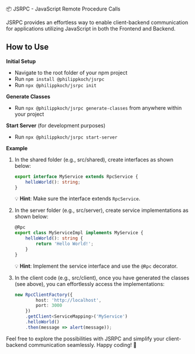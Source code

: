 📦 JSRPC - JavaScript Remote Procedure Calls

JSRPC provides an effortless way to enable client-backend communication for applications utilizing JavaScript in both the Frontend and Backend.

## How to Use

**Initial Setup**
- Navigate to the root folder of your npm project
- Run `npm install @philippkoch/jsrpc`
- Run `npx @philippkoch/jsrpc init`

**Generate Classes**
- Run `npx @philippkoch/jsrpc generate-classes` from anywhere within your project

**Start Server** (for development purposes)
- Run `npx @philippkoch/jsrpc start-server`

**Example**
1. In the shared folder (e.g., src/shared), create interfaces as shown below:
   ```typescript
   export interface MyService extends RpcService {
       helloWorld(): string;
   }
   ```
   💡 **Hint**: Make sure the interface extends `RpcService`.

2. In the server folder (e.g., src/server), create service implementations as shown below:
   ```typescript
   @Rpc
   export class MyServiceImpl implements MyService {
       helloWorld(): string {
           return 'Hello World!';
       }
   }
   ```
   💡 **Hint**: Implement the service interface and use the `@Rpc` decorator.

3. In the client code (e.g., src/client), once you have generated the classes (see above), you can effortlessly access the implementations:
   ```typescript
   new RpcClientFactory({
           host: 'http://localhost',
           port: 3000
       })
       .getClient<ServiceMapping>('MyService')
       .helloWorld()
       .then(message => alert(message));
   ```

Feel free to explore the possibilities with JSRPC and simplify your client-backend communication seamlessly. Happy coding! 🚀
